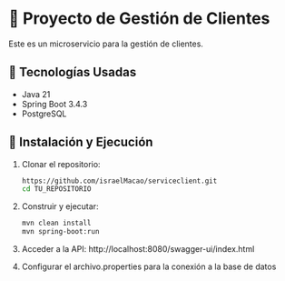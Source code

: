 # 🏦 Proyecto de Gestión de Clientes

Este es un microservicio para la gestión de clientes.

## 📌 Tecnologías Usadas
- Java 21
- Spring Boot 3.4.3
- PostgreSQL

## 🚀 Instalación y Ejecución

1. Clonar el repositorio:
   ```sh
   https://github.com/israelMacao/serviceclient.git
   cd TU_REPOSITORIO

2. Construir y ejecutar:
   ```sh  
   mvn clean install
   mvn spring-boot:run

3. Acceder a la API:
    http://localhost:8080/swagger-ui/index.html

4. Configurar el archivo.properties para la conexión a la base de datos

